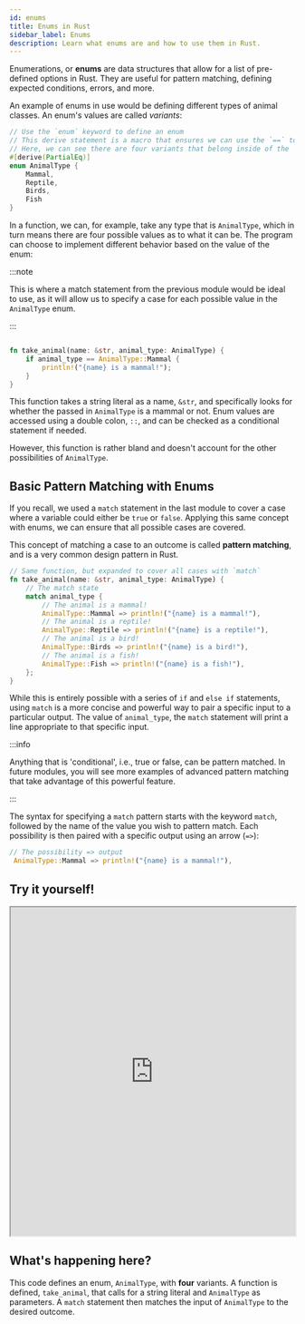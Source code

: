 ```yaml
---
id: enums
title: Enums in Rust
sidebar_label: Enums
description: Learn what enums are and how to use them in Rust.
---
```


Enumerations, or **enums** are data structures that allow for a list of pre-defined options in Rust.  They are useful for pattern matching, defining expected conditions, errors, and more.  

An example of enums in use would be defining different types of animal classes.  An enum's values are called *variants*: 

```rust
// Use the `enum` keyword to define an enum
// This derive statement is a macro that ensures we can use the `==` to compare enum values
// Here, we can see there are four variants that belong inside of the `AnimalType` enum.
#[derive(PartialEq)]
enum AnimalType {
    Mammal,
    Reptile,
    Birds,
    Fish
}

```

In a function, we can, for example, take any type that is `AnimalType`, which in turn means there are four possible values as to what it can be.  The program can choose to implement different behavior based on the value of the enum:

:::note

This is where a match statement from the previous module would be ideal to use, as it will allow us to specify a case for each possible value in the `AnimalType` enum.

:::

```rust

fn take_animal(name: &str, animal_type: AnimalType) {
    if animal_type == AnimalType::Mammal {
        println!("{name} is a mammal!");
    }
}

```

This function takes a string literal as a name, `&str`, and specifically looks for whether the passed in `AnimalType` is a mammal or not.  Enum values are accessed using a double colon, `::`, and can be checked as a conditional statement if needed.

 However, this function is rather bland and doesn't account for the other possibilities of `AnimalType`.

## Basic Pattern Matching with Enums

If you recall, we used a `match` statement in the last module to cover a case where a variable could either be `true` or `false`.  Applying this same concept with enums, we can ensure that all possible cases are covered.

This concept of matching a case to an outcome is called **pattern matching**, and is a very common design pattern in Rust.

```rust
// Same function, but expanded to cover all cases with `match`
fn take_animal(name: &str, animal_type: AnimalType) {
    // The match state
    match animal_type {
        // The animal is a mammal!
        AnimalType::Mammal => println!("{name} is a mammal!"),
        // The animal is a reptile!
        AnimalType::Reptile => println!("{name} is a reptile!"),
        // The animal is a bird!
        AnimalType::Birds => println!("{name} is a bird!"),
        // The animal is a fish!
        AnimalType::Fish => println!("{name} is a fish!"),
    };
}

```

While this is entirely possible with a series of `if` and `else if` statements, using `match` is a more concise and powerful way to pair a specific input to a particular output.  The value of `animal_type`, the `match` statement will print a line appropriate to that specific input.

:::info

Anything that is 'conditional', i.e., true or false, can be pattern matched.  In future modules, you will see more examples of advanced pattern matching that take advantage of this powerful feature.

:::

The syntax for specifying a `match` pattern starts with the keyword `match`, followed by the name of the value you wish to pattern match.  Each possibility is then paired with a specific output using an arrow (`=>`):

```rust
// The possibility => output
 AnimalType::Mammal => println!("{name} is a mammal!"),
```

## Try it yourself!

<iframe width="100%" height="580" src="https://play.rust-lang.org/?version=stable&mode=debug&edition=2021&code=%2F%2F+Use+the+%60enum%60+keyword+to+define+an+enum%0A%2F%2F+This+derive+statement+is+a+macro+that+ensures+we+can+use+the+%60%3D%3D%60+to+compare+enum+values%0A%2F%2F+Here%2C+we+can+see+there+are+four+variants+that+belong+inside+of+the+%60AnimalType%60+enum.%0A%23%5Bderive%28PartialEq%29%5D%0Aenum+AnimalType+%7B%0A++++Mammal%2C%0A++++Reptile%2C%0A++++Birds%2C%0A++++Fish%0A%7D%0A%0Afn+main%28%29+%7B%0A++++%2F%2F+Each+variant+of+%60AnimalType%60+can+now+be+properly%0A++++%2F%2F+matched+and+handled.%0A++++take_animal%28%22Cat%22%2C+AnimalType%3A%3AMammal%29%3B%0A++++take_animal%28%22Komodo+Dragon%22%2C+AnimalType%3A%3AReptile%29%3B%0A++++take_animal%28%22Chicken%22%2C+AnimalType%3A%3ABirds%29%3B%0A++++take_animal%28%22Swordfish%22%2C+AnimalType%3A%3AFish%29%3B%0A%0A%7D%0A%0A%2F%2F+Same+function%2C+but+expanded+to+cover+all+cases+with+%60match%60%0Afn+take_animal%28name%3A+%26str%2C+animal_type%3A+AnimalType%29+%7B%0A++++%2F%2F+The+match+state%0A++++match+animal_type+%7B%0A++++++++%2F%2F+The+animal+is+a+mammal%21%0A++++++++AnimalType%3A%3AMammal+%3D%3E+println%21%28%22%7Bname%7D+is+a+mammal%21%22%29%2C%0A++++++++%2F%2F+The+animal+is+a+reptile%21%0A++++++++AnimalType%3A%3AReptile+%3D%3E+println%21%28%22%7Bname%7D+is+a+reptile%21%22%29%2C%0A++++++++%2F%2F+The+animal+is+a+bird%21%0A++++++++AnimalType%3A%3ABirds+%3D%3E+println%21%28%22%7Bname%7D+is+a+bird%21%22%29%2C%0A++++++++%2F%2F+The+animal+is+a+fish%21%0A++++++++AnimalType%3A%3AFish+%3D%3E+println%21%28%22%7Bname%7D+is+a+fish%21%22%29%2C%0A++++%7D%3B%0A%7D"></iframe>

## What's happening here?

This code defines an enum, `AnimalType`, with **four** variants.  A function is defined, `take_animal`, that calls for a string literal and `AnimalType` as parameters.  A `match` statement then matches the input of `AnimalType` to the desired outcome.